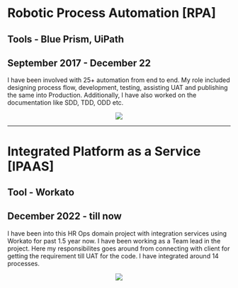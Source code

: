 # Robotic Process Automation [RPA]
## Tools - Blue Prism, UiPath
## September 2017 - December 22

I have been involved with 25+ automation from end to end. My role included designing process flow, development, testing, assisting UAT and publishing the same into Production. Additionally, I have also worked on the documentation like SDD, TDD, ODD etc.

<center><img src="https://goalgetters.com/wp-content/uploads/2021/01/RPA-dial-2048x1363.jpg"/></center>

---

# Integrated Platform as a Service [IPAAS]
## Tool - Workato
## December 2022 - till now

I have been into this HR Ops domain project with integration services using Workato for past 1.5 year now. I have been working as a Team lead in the project. Here my responsibilites goes around from connecting with client for getting the requirement till UAT for the code. I have integrated around 14 processes.

<center><img src="https://www.logisense.com/learn/news/img/workato.jpg"/></center>
